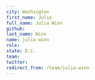 ```yaml
---
city: Washington
first_name: Julia
full_name: Julia Winn
github: 
last_name: Winn
name: julia-winn
role: 
state: D.C.
team: 
twitter: 
redirect_from: /team/julia-winn
---
```

